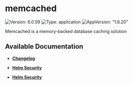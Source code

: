 # memcached

![Version: 6.0.59](https://img.shields.io/badge/Version-6.0.59-informational?style=flat-square) ![Type: application](https://img.shields.io/badge/Type-application-informational?style=flat-square) ![AppVersion: "1.6.20"](https://img.shields.io/badge/AppVersion-"1.6.20"-informational?style=flat-square)

Memcached is a memory-backed database caching solution

## Available Documentation

- [**Changelog**](CHANGELOG)

- [**Helm Security**](container-security)

- [**Helm Security**](helm-security)

